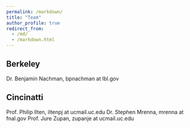 ```yaml
---
permalink: /markdown/
title: "Team"
author_profile: true
redirect_from: 
  - /md/
  - /markdown.html
---
```


## Berkeley

Dr. Benjamin Nachman, bpnachman at lbl.gov

## Cincinatti

Prof. Philip Ilten, iltenpj at ucmail.uc.edu
Dr. Stephen Mrenna, mrenna at fnal.gov
Prof. Jure Zupan, zupanje at ucmail.uc.edu


